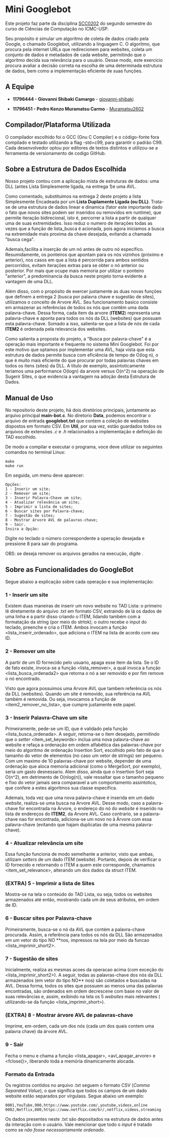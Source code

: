 # Mini Googlebot

Este projeto faz parte da disciplina [SCC0202](https://uspdigital.usp.br/jupiterweb/obterDisciplina?sgldis=SCC0202&codcur=55041&codhab=0) do segundo semestre do curso de Ciências de Computação no ICMC-USP.

Seu propósito é simular um algoritmo de coleta de dados criado pela Google, o chamado Googlebot, utilizando a linguagem C. O algoritmo, que procura pela internet URLs que redirecionem para websites, coleta um conjunto de dados e metadados de cada website, permitindo que o algoritmo decida sua relevância para o usuário. Desse modo, este exercicio procura avaliar a decisão correta na escolha de uma determinada estrutura de dados, bem como a implementação eficiente de suas funções.

## A Equipe

* **11796444 - Giovanni Shibaki Camargo** - [giovanni-shibaki](https://github.com/giovanni-shibaki)

* **11796451 - Pedro Kenzo Muramatsu Carmo** - [Muramatsu2602](https://github.com/Muramatsu2602)

## Compilador/Plataforma Utilizada

O compilador escolhido foi o GCC (Gnu C Compiler) e o código-fonte fora compilado e testado utilizando a flag -std=c99, para garantir o padrão C99. Cada desenvolvedor optou por editores de textos distintos e utilizou-se a ferramenta de versionamento de codigo GitHub.

## Sobre a Estrutura de Dados Escolhida

Nosso projeto contou com a aplicação mista de estruturas de dados: uma DLL (antes Lista Simplesmente ligada, na entrega 1)e uma AVL.

Como comentado, substituimos na entrega 2 deste projeto a lista Simplesmente Encadeada por um **Lista Duplamente Ligada (ou DLL)**. Trata-se de uma estrutura de dados linear e dinamica (fator este importante dado o fato que novos sites podem ser inseridos ou removidos em runtime), que permite iteração bidirecional, isto é, percorrer a lista a partir de qualquer uma de suas extremidades. Isso reduz o numero de iterações todas as vezes que a função de lista_busca é acionada, pois agora iniciamos a busca na extremidade mais proxima da chave desejada, evitando a chamada "busca cega".

Ademais,facilita a inserção de um nó antes de outro nó específico. Resumidamente, os ponteiros que apontam para os nós vizinhos (próximo e anterior), nos casos em que a lista é percorrida para ambos sentidos percorridos, evitam iterações extras para se obter o nó anterior ou posterior. Por mais que ocupe mais memoria por utilizar o ponteiro "anterior", a predominancia da busca neste projeto torna evidente a vantagem de uma DLL.

Além disso, com o propósito de exercer justamente as duas novas funções que definem a entrega 2 (busca por palavra chave e sugestão de sites), utilizamos o conceito de Arvore AVL. Seu funcionamento basico consiste em armazenar as referências de todos os nós que contêm uma dada palavra-chave. Dessa forma, cada item da arvore (**ITEM2**)  representa uma palavra-chave e aponta para todos os nós da DLL (websites) que possuam esta palavra-chave. Somado a isso, salienta-se que a lista de nós de cada **ITEM2** é ordenada pela relevancia dos websites.

Como salienta a proposta do projeto, a "Busca por palavra-chave" é a operação mais importante e frequente no sistema Mini Googlebot. Foi por este motivo que optamos por implementar uma AVL, haja vista que esta estrutura de dados permite busca com eficiência de tempo de O(log n), o que é muito mais eficiente do que procurar por todas palavras chaves em todos os itens (sites) da DLL. A titulo de exemplo, assintoticamente teriamos uma performance O(logn) da arvore versus O(n^2) na operação de Sugerir Sites, o que evidencia a vantagem na adoção desta Estrutura de Dados.

## Manual de Uso
No repositorio deste projeto, há dois diretórios principais, juntamente ao arquivo principal **main-bot.c**. No diretorio **Data**, podemos encontrar o arquivo de entrada **googlebot.txt** que contem a coleção de websites dispostos em formato CSV. Em **Util**, por sua vez, estão guardados todos os arquivos de extensões *.c* e *.h* relacionados a implementação e definição do TAD escolhido.

De modo a compilar e executar o programa, voce deve utilizar os seguintes comandos no terminal Linux:
```
make
make run
```
Em seguida, um menu deve aparecer:
```
Opções:
1 - Inserir um site;
2 - Remover um site;
3 - Inserir Palavra-Chave um site;
4 - Atualizar relevância um site;
5 - Imprimir a lista de sites;
6 - Buscar sites por Palavra-chave;
7 - Sugestão de sites;
8 - Mostrar árvore AVL de palavras-chave;
9 - Sair.
Insira a Opção: 

```
Digite no teclado o número correspondente a operação desejada e pressione 8 para sair do programa. 

OBS: se deseja remover os arquivos gerados na execução, digite <make clean>.

## Sobre as Funcionalidades do GoogleBot
Segue abaixo a explicação sobre cada operação e sua implementação:

### 1 - Inserir um site
Existem duas maneiras de inserir um novo website no TAD Lista: o primeiro lê diretamente do arquivo .txt em formato CSV, extraindo de lá os dados de uma linha e a partir disso criando o ITEM, lidando também com a formatação da string (por meio do strtok); o outro recebe o input do teclado, preenche e cria o ITEM. Ambos invocam a função <lista_inserir_ordenado>, que adiciona o ITEM na lista de acordo com seu ID.

### 2 - Remover um site
A partir de um ID fornecido pelo usuario, apaga esse item da lista. Se o ID de fato existe, invoca-se a função <lista_remover>, a qual invoca a função <lista_busca_ordenada2> que retorna o nó a ser removido e por fim remove o nó encontrado. 

Visto que agora possuimos uma Arvore AVL que tambem referência os nós da DLL (websites). Quando um site é removido, sua referência na AVL também é  removida. Ou seja, invocamos a função de <item2_remover_no_lista>, que cumpre justamente este papel.

### 3 - Inserir Palavra-Chave um site
Primeiramente, pede-se um ID, que é validado pela função <lista_busca_ordenada>. A seguir, retorna-se o item desejado, permitindo que o *setter* <item_set_keywords> inclua uma nova palavra-chave ao website e refaça a ordenação em ordem alfabética das palavras-chave por meio do algoritmo de ordenação Insertion Sort, escolhido pelo fato de que o tamanho do vetor de elementos (no caso um vetor de strings) ser pequeno.
Com um maximo de 10 palavras-chave por website, depender de uma ordenação que aloca memoria adicional (como o MergeSort, por exemplo), seria um gasto desnessario. Alem disso, ainda que o Insertion Sort seja O(n^2), em detrimento de O(nlog(n)), vale ressaltar que o tamanho pequeno e fixo do vetor jamais sera comparavel a um comportamento assintotico, que confere a estes algoritmos sua classe especifica.

Ademais, toda vez que uma nova palavra-chave é inserida em um dado *website*, realiza-se uma busca na Arvore AVL. Desse modo, caso a palavra-chave for encontrada na Árvore, o endereço do nó do *website* é inserido na lista de endereços do **ITEM2**, da Arvore AVL. Caso contrario, se a palavra-chave nao for encontrada, adiciona-se um novo no  à Árvore com essa palavra-chave (evitando que hajam duplicatas de uma mesma palavra-chave). 

### 4 - Atualizar relevância um site
Essa função funciona de modo semelhante a anterior, visto que ambas, utilizam *setters* de um dado ITEM (website). Portanto, depois de verificar o ID fornecido e retornando o ITEM a quem este corresponde, chamamos <item_set_relevance>, alterando um dos dados da struct ITEM.

### (EXTRA) 5 - Imprimir a lista de Sites
Mostra-se na tela o conteúdo do TAD Lista, ou seja, todos os websites armazenados até então, mostrando cada um de seus atributos, em ordem de ID.

### 6 - Buscar sites por Palavra-chave
Primeiramente, busca-se o nó da AVL que contém a palavra-chave procurada. Assim, a referência para todos os nós da DLL São armazenados em um vetor do tipo NO **nos, impressos na tela por meio da funcao <lista_imprimir_short2>. 

### 7 - Sugestão de sites
Inicialmente, realiza as mesmas acoes da operacao acima (com exceção do <lista_imprimir_short2>). A seguir, todas as palavras-chave dos nós da DLL armazenados (em vetor do tipo NO** nos) são coletados e buscadas na AVL. Dessa forma, todos os sites que possuem ao menos uma das palavras encontradas, são ordenados em ordem decrescene com base no valor de suas relevâncias e, assim, exibindo na tela os 5 *websites* mais relevantes ( utilizando-se da função <lista_imprimir_short>).

### (EXTRA) 8 - Mostrar árvore AVL de palavras-chave
Imprime, em-ordem, cada um dos nós (cada um dos quais contem uma palavra chave) da árvore AVL. 

### 9 - Sair
Fecha o menu e chama a função <lista_apagar>, <avl_apagar_arvore> e <fclose()>, liberando toda a memória dinamicamente alocada. 

### Formato da Entrada
Os registros contidos no arquivo .txt seguem o formato CSV (*Comma Separated Value*), o que significa que todos os campos de um dado website estão separados por vírgulass. Segue abaixo um exemplo: 
```
0001,YouTube,900,https://www.youtube.com/,youtube,videos,online
0002,Netflix,800,https://www.netflix.com/br/,netflix,videos,streaming
```
Os dados presentes neste .txt são depositados na estrutura de dados antes da interação com o usuário. Vale mencionar que todo o *input* é tratado como se *não fosse necessariamente ordenado*.
